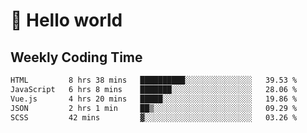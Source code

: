 # 🍻 Hello world

## Weekly Coding Time
<!--START_SECTION:waka-->

```txt
HTML         8 hrs 38 mins   ██████████░░░░░░░░░░░░░░░   39.53 %
JavaScript   6 hrs 8 mins    ███████░░░░░░░░░░░░░░░░░░   28.06 %
Vue.js       4 hrs 20 mins   █████░░░░░░░░░░░░░░░░░░░░   19.86 %
JSON         2 hrs 1 min     ██▒░░░░░░░░░░░░░░░░░░░░░░   09.29 %
SCSS         42 mins         ▓░░░░░░░░░░░░░░░░░░░░░░░░   03.26 %
```

<!--END_SECTION:waka-->
